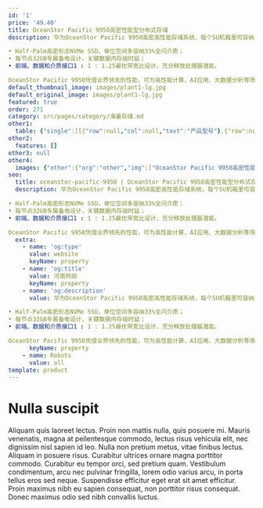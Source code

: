 ```yaml
---
id: '1'
price: '49.40'
title: OceanStor Pacific 9950高密性能型分布式存储
description: 华为OceanStor Pacific 9950高密高性能存储系统，每个5U机箱里可容纳8个存储节点，采用全NVMe SSD主存，结合全PCIe 4.0设计，每机箱可提供128TB至614.4TB裸容量，以及高达160GB/s带宽、200万IOPS领先性能，相较业界其他同类产品每U性能密度高30%。关键特点：

• Half-Palm高密形态NVMe SSD，单位空间多容纳33%全闪介质；
• 每节点32GB专属备电设计，关键数据内存级时延；
• 前端、数据和介质接口1 : 1 : 1.25最优带宽比设计，充分释放处理器潜能。

OceanStor Pacific 9950凭借业界领先的性能，可为高性能计算、AI应用、大数据分析等场景提供高效数据访问服务。
default_thumbnail_image: images/plant1-lg.jpg
default_original_image: images/plant1-lg.jpg
featured: true
order: 271
category: src/pages/category/海量存储.md
other1: 
  table: {"single":[[{"row":null,"col":null,"text":"产品型号"},{"row":null,"col":null,"text":"OceanStor Pacific 9950"}],[{"row":null,"col":null,"text":"系统架构"},{"row":null,"col":null,"text":"全对称分布式架构"}],[{"row":null,"col":null,"text":"存储访问协议"},{"row":null,"col":null,"text":"NFS、SMB、POSIX、MPI-IO、HDFS和S3等"}],[{"row":null,"col":null,"text":"每机箱裸容量"},{"row":null,"col":null,"text":"128 TB～614.4 TB"}],[{"row":null,"col":null,"text":"每机箱高度"},{"row":null,"col":null,"text":"5U"}],[{"row":null,"col":null,"text":"每机箱节点数"},{"row":null,"col":null,"text":"8"}],[{"row":null,"col":null,"text":"每节点最大主存盘数"},{"row":null,"col":null,"text":"10"}],[{"row":null,"col":null,"text":"主存盘类型"},{"row":null,"col":null,"text":"Half-Palm NVMe SSD"}],[{"row":null,"col":null,"text":"每节点处理器"},{"row":null,"col":null,"text":"鲲鹏920处理器"}],[{"row":null,"col":null,"text":"每节点最大内存"},{"row":null,"col":null,"text":"256 GB"}],[{"row":null,"col":null,"text":"每节点系统盘"},{"row":null,"col":null,"text":"2个480 GB SSD"}],[{"row":null,"col":null,"text":"前端业务网络类型*"},{"row":null,"col":null,"text":"•25 GE或100 GE TCP/IP \n•100 GE RoCE\n•100 Gb/s EDR/HDR InfiniBand"}],[{"row":null,"col":null,"text":"存储互联网络类型"},{"row":null,"col":null,"text":"100 GE RoCE"}],[{"row":null,"col":null,"text":"数据冗余保护机制"},{"row":null,"col":null,"text":"纠删码(Erasure Coding)：支持N+M冗余保护，M支持2、3或4"}],[{"row":null,"col":null,"text":"数据自愈"},{"row":null,"col":null,"text":"自动并行重构，效率可达2TB/小时"}],[{"row":null,"col":null,"text":"关键特性"},{"row":null,"col":null,"text":"配额（SmartQuota）、分级存储（SmartTier）、 服务质量（SmartQoS）、负载均衡（SmartEqualizer）、 多租户（SmartMulti-Tenant）、数据加密（SmartEncryption）、 审计日志（SmartAuditlog）、快照（HyperSnap）、 异步复制（HyperReplication）、元数据检索（SmartIndexing）、 回收站（RecycleBin）、多协议互通（SmartInterworking）、 端到端数据完整性校验（DIF）、多版本（Object Versioning）*、 智能纳管（SmartTakeover）*"}],[{"row":null,"col":null,"text":"存储管理软件"},{"row":null,"col":null,"text":"设备管理（DeviceManager） 、远程维护管理（eService）"}],[{"row":null,"col":null,"text":"机箱尺寸（高×宽×深）"},{"row":null,"col":null,"text":"219.5 mm × 447mm × 926 mm"}],[{"row":null,"col":null,"text":"每机箱最大重量（含硬盘）"},{"row":null,"col":null,"text":"≤115 kg"}],[{"row":null,"col":null,"text":"工作环境温度"},{"row":null,"col":null,"text":"5℃～35℃"}],[{"row":null,"col":null,"text":"工作环境湿度"},{"row":null,"col":null,"text":"5% RH～90% RH，无凝露"}]]}
other2:
  features: []
other3: null
other4:
  images: {"other":{"org":"other","img":["OceanStor Pacific 9950高密性能型分布式存储.png"]}}
seo:
  title: oceanstor-pacific-9950 | OceanStor Pacific 9950高密性能型分布式存储 | 性能型 | OceanStor Pacific 系列存储 | 海量存储 | 数据存储
  description: 华为OceanStor Pacific 9950高密高性能存储系统，每个5U机箱里可容纳8个存储节点，采用全NVMe SSD主存，结合全PCIe 4.0设计，每机箱可提供128TB至614.4TB裸容量，以及高达160GB/s带宽、200万IOPS领先性能，相较业界其他同类产品每U性能密度高30%。关键特点：

• Half-Palm高密形态NVMe SSD，单位空间多容纳33%全闪介质；
• 每节点32GB专属备电设计，关键数据内存级时延；
• 前端、数据和介质接口1 : 1 : 1.25最优带宽比设计，充分释放处理器潜能。

OceanStor Pacific 9950凭借业界领先的性能，可为高性能计算、AI应用、大数据分析等场景提供高效数据访问服务。
  extra:
    - name: 'og:type'
      value: website
      keyName: property
    - name: 'og:title'
      value: 河南网田
      keyName: property
    - name: 'og:description'
      value: 华为OceanStor Pacific 9950高密高性能存储系统，每个5U机箱里可容纳8个存储节点，采用全NVMe SSD主存，结合全PCIe 4.0设计，每机箱可提供128TB至614.4TB裸容量，以及高达160GB/s带宽、200万IOPS领先性能，相较业界其他同类产品每U性能密度高30%。关键特点：

• Half-Palm高密形态NVMe SSD，单位空间多容纳33%全闪介质；
• 每节点32GB专属备电设计，关键数据内存级时延；
• 前端、数据和介质接口1 : 1 : 1.25最优带宽比设计，充分释放处理器潜能。

OceanStor Pacific 9950凭借业界领先的性能，可为高性能计算、AI应用、大数据分析等场景提供高效数据访问服务。
      keyName: property
    - name: Robots
      value: all
template: product
---
```


# Nulla suscipit

Aliquam quis laoreet lectus. Proin non mattis nulla, quis posuere mi. Mauris venenatis, magna at pellentesque commodo, lectus risus vehicula elit, nec dignissim nisl sapien id leo. Nulla non pretium metus, vitae finibus lectus. Aliquam in posuere risus. Curabitur ultrices ornare magna porttitor commodo. Curabitur eu tempor orci, sed pretium quam. Vestibulum condimentum, arcu nec pulvinar fringilla, lorem odio varius arcu, in porta tellus eros sed neque. Suspendisse efficitur eget erat sit amet efficitur. Proin maximus nibh eu sapien consequat, non porttitor risus consequat. Donec maximus odio sed nibh convallis luctus.